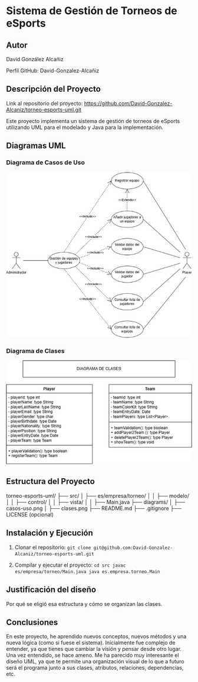 # Sistema de Gestión de Torneos de eSports

## Autor
David González Alcañiz

Perfil GitHub: David-Gonzalez-Alcañiz

## Descripción del Proyecto
Link al repositorio del proyecto: 
https://github.com/David-Gonzalez-Alcaniz/torneo-esports-uml.git

Este proyecto implementa un sistema de gestión de torneos de eSports
utilizando UML para el modelado y Java para la implementación.

## Diagramas UML
### Diagrama de Casos de Uso
![Diagrama de casos de uso](diagrams/casos-uso.png)

### Diagrama de Clases
![Diagrama de clases](diagrams/clases.png)

## Estructura del Proyecto
torneo-esports-uml/ ├── src/
│ ├── es/empresa/torneo/
│ │ ├── modelo/
│ │ ├── control/
│ │ ├── vista/
│ │ ├── Main.java
├── diagrams/
│ ├── casos-uso.png
│ ├── clases.png
├── README.md
├── .gitignore
├── LICENSE (opcional)

## Instalación y Ejecución
1. Clonar el repositorio:
`git clone git@github.com:David-Gonzalez-Alcaniz/torneo-esports-uml.git`

2. Compilar y ejecutar el proyecto:
`cd src javac es/empresa/torneo/Main.java java es.empresa.torneo.Main`

## Justificación del diseño
Por qué se eligió esa estructura y cómo se organizan las clases.

## Conclusiones
En este proyecto, he aprendido nuevos conceptos, nuevos métodos y una nueva lógica (como si fuese el sistema).
Inicialmente fue complejo de entender, ya que tienes que cambiar la visión y pensar desde otro lugar. Una vez entendido, se hace ameno.
Me ha parecido muy interesante el diseño UML, ya que te permite una organización visual de lo que a futuro será el programa junto a sus clases, atributos, relaciones, dependencias, etc.


